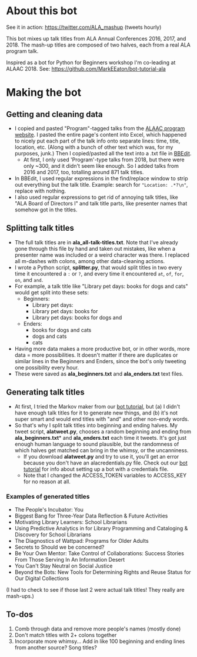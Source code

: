 # About this bot

See it in action: https://twitter.com/ALA_mashup (tweets hourly)

This bot mixes up talk titles from ALA Annual Conferences 2016, 2017, and 2018. The mash-up titles are composed of two halves, each from a real ALA program talk.

Inspired as a bot for Python for Beginners workshop I'm co-leading at ALAAC 2018. See: https://github.com/MarkEEaton/bot-tutorial-ala 

# Making the bot

## Getting and cleaning data

- I copied and pasted "Program"-tagged talks from the [ALAAC program website](https://www.eventscribe.com/2018/ALA-Annual/agenda.asp?h=Full%20Schedule&BCFO=S|E). I pasted the entire page's content into Excel, which happened to nicely put each part of the talk info onto separate lines: time, title, location, etc. (Along with a bunch of other text which was, for my purposes, junk.) Then I copied/pasted all the text into a .txt file in [BBEdit](https://www.barebones.com/products/bbedit/).
	- At first, I only used 'Program'-type talks from 2018, but there were only ~300, and it didn't seem like enough. So I added talks from 2016 and 2017, too, totalling around 871 talk titles.
- In BBEdit, I used regular expressions in the find/replace window to strip out everything but the talk title. Example: search for `"Location: .*?\n"`, replace with nothing.
- I also used regular expressions to get rid of annoying talk titles, like "ALA Board of Directors I" and talk title parts, like presenter names that somehow got in the titles. 


## Splitting talk titles

- The full talk titles are in **ala\_all-talk-titles.txt**. Note that I've already gone through this file by hand and taken out mistakes, like when a presenter name was included or a weird character was there. I replaced all m-dashes with colons, among other data-cleaning actions. 
- I wrote a Python script, **splitter.py**, that would split titles in two every time it encountered a `:` or `?`, and every time it encountered `at`, `of`, `for`, `on`, and `and`. 
- For example, a talk title like "Library pet days: books for dogs and cats" would get split into these sets: 
	 - Beginners: 
	 	- Library pet days:
	 	- Library pet days: books for 
	 	- Library pet days: books for dogs and
	 - Enders:
	 	- books for dogs and cats
	 	- dogs and cats
	 	- cats
- Having more data makes a more productive bot, or in other words, more data = more possibilities. It doesn't matter if there are duplicates or similar lines in the Beginners and Enders, since the bot's only tweeting one possibility every hour. 
- These were saved as **ala\_beginners.txt** and **ala\_enders.txt** text files. 

## Generating talk titles

- At first, I tried the Markov maker from our [bot tutorial](https://github.com/MarkEEaton/bot-tutorial-ala), but (a) I didn't have enough talk titles for it to generate new things, and (b) it's not super smart and would end titles with "and" and other non-endy words.
- So that's why I split talk titles into beginning and ending halves. My tweet script, **alatweet.py**, chooses a random beginning and ending from **ala\_beginners.txt*** and **ala\_enders.txt** each time it tweets. It's got just enough human language to sound plausible, but the randomness of which halves get matched can bring in the whimsy, or the uncanniness. 
	- If you download **alatweet.py** and try to use it, you'll get an error because you don't have an alacredentials.py file. Check out our [bot tutorial](https://github.com/MarkEEaton/bot-tutorial-ala) for info about setting up a bot with a credentials file.
	- Note that I changed the ACCESS\_TOKEN variables to ACCESS\_KEY for no reason at all. 

### Examples of generated titles

- The People's Incubator: You
- Biggest Bang for Three-Year Data Reflection & Future Activities
- Motivating Library Learners: School Librarians
- Using Predictive Analytics in for Library Programming and Cataloging & Discovery for School Librarians
- The Diagnostics of Wattpad: Programs for Older Adults
- Secrets to Should we be concerned?
- Be Your Own Mentor: Take Control of Collaborations: Success Stories From Those Serving In An Information Desert
- You Can't Stay Neutral on Social Justice
- Beyond the Bots: New Tools for Determining Rights and Reuse Status for Our Digital Collections

(I had to check to see if those last 2 were actual talk titles! They really are mash-ups.)

## To-dos
1. Comb through data and remove more people's names (mostly done)
1. Don't match titles with 2+ colons together 
1. Incorporate more whimsy... Add in like 100 beginning and ending lines from another source? Song titles? 

